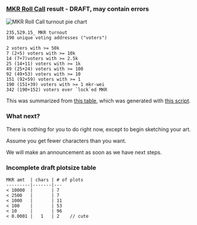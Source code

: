 ### [MKR Roll Call](https://nmushegian.github.io/roll-call) result - DRAFT, may contain errors

![MKR Roll Call turnout pie chart](https://nikolai.fyi/slab-of-art/pie.png)

```
235,529.15_ MKR turnout
190 unique voting addresses ("voters")

2 voters with >= 50k
7 (2+5) voters with >= 10k
14 (7+7)voters with >= 2.5k
25 (14+11) voters with >= 1k
49 (25+24) voters with >= 100
92 (49+53) voters with >= 10
151 (92+59) voters with >= 1
190 (151+39) voters with >= 1 mkr-wei
342 (190+152) voters ever `lock`ed MKR
```

This was summarized from [this table](https://nikolai.fyi/slab-of-art/snap.txt), which was generated with [this script](https://nikolai.fyi/slab-of-art/slab.js).

### What next?

There is nothing for you to do right now, except to begin sketching your art.

Assume you get fewer characters than you want.

We will make an announcement as soon as we have next steps.

### Incomplete draft plotsize table
```
MKR amt  | chars | # of plots
---------|-------|---
< 10000  |       | 7 
< 2500   |       | 7 
< 1000   |       | 11
< 100    |       | 53
< 10     |       | 96
< 0.0001 |   1   | 2    // cute
```
